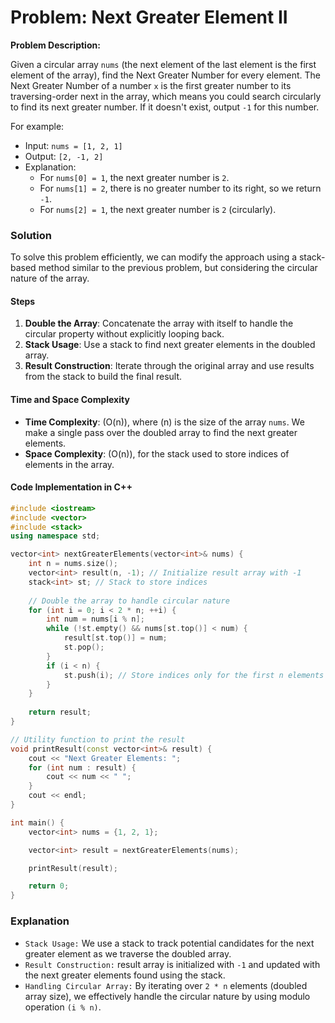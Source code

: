 # Problem: Next Greater Element II

**Problem Description:**

Given a circular array `nums` (the next element of the last element is the first element of the array), find the Next Greater Number for every element. The Next Greater Number of a number `x` is the first greater number to its traversing-order next in the array, which means you could search circularly to find its next greater number. If it doesn't exist, output `-1` for this number.

For example:

- Input: `nums = [1, 2, 1]`
- Output: `[2, -1, 2]`
- Explanation:
  - For `nums[0] = 1`, the next greater number is `2`.
  - For `nums[1] = 2`, there is no greater number to its right, so we return `-1`.
  - For `nums[2] = 1`, the next greater number is `2` (circularly).

### Solution

To solve this problem efficiently, we can modify the approach using a stack-based method similar to the previous problem, but considering the circular nature of the array.

#### Steps

1. **Double the Array**: Concatenate the array with itself to handle the circular property without explicitly looping back.
2. **Stack Usage**: Use a stack to find next greater elements in the doubled array.
3. **Result Construction**: Iterate through the original array and use results from the stack to build the final result.

#### Time and Space Complexity

- **Time Complexity**: \(O(n)\), where \(n\) is the size of the array `nums`. We make a single pass over the doubled array to find the next greater elements.
- **Space Complexity**: \(O(n)\), for the stack used to store indices of elements in the array.

#### Code Implementation in C++

```cpp
#include <iostream>
#include <vector>
#include <stack>
using namespace std;

vector<int> nextGreaterElements(vector<int>& nums) {
    int n = nums.size();
    vector<int> result(n, -1); // Initialize result array with -1
    stack<int> st; // Stack to store indices
    
    // Double the array to handle circular nature
    for (int i = 0; i < 2 * n; ++i) {
        int num = nums[i % n];
        while (!st.empty() && nums[st.top()] < num) {
            result[st.top()] = num;
            st.pop();
        }
        if (i < n) {
            st.push(i); // Store indices only for the first n elements
        }
    }
    
    return result;
}

// Utility function to print the result
void printResult(const vector<int>& result) {
    cout << "Next Greater Elements: ";
    for (int num : result) {
        cout << num << " ";
    }
    cout << endl;
}

int main() {
    vector<int> nums = {1, 2, 1};

    vector<int> result = nextGreaterElements(nums);

    printResult(result);

    return 0;
}
```

### Explanation

- `Stack Usage:` We use a stack to track potential candidates for the next greater element as we traverse the doubled array.
- `Result Construction:` result array is initialized with `-1` and updated with the next greater elements found using the stack.
- `Handling Circular Array:` By iterating over `2 * n` elements (doubled array size), we effectively handle the circular nature by using modulo operation `(i % n)`.
